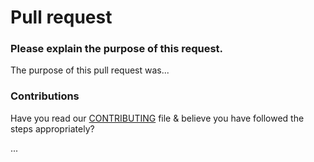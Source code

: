 # Pull request

### Please explain the purpose of this request.

The purpose of this pull request was...

### Contributions

Have you read our [CONTRIBUTING](https://github.com/AshleyRedman/WPClothes2Order/blob/main/.github/CONTRIBUTING.md#submit-changes-by-creating-a-pr) file & believe you have followed the steps appropriately?

...
